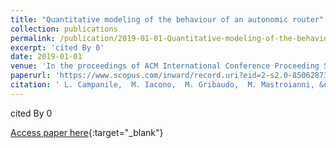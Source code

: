 ```yaml
---
title: "Quantitative modeling of the behaviour of an autonomic router"
collection: publications
permalink: /publication/2019-01-01-Quantitative-modeling-of-the-behaviour-of-an-autonomic-router
excerpt: 'cited By 0'
date: 2019-01-01
venue: 'In the proceedings of ACM International Conference Proceeding Series'
paperurl: 'https://www.scopus.com/inward/record.uri?eid=2-s2.0-85062873003&doi=10.1145%2f3306309.3306344&partnerID=40&md5=926c5ce3d6ebf7b69b1922bad7f80059'
citation: ' L. Campanile,  M. Iacono,  M. Gribaudo,  M. Mastroianni, &quot;Quantitative modeling of the behaviour of an autonomic router.&quot; In the proceedings of ACM International Conference Proceeding Series, 2019.'
---
```

cited By 0

[Access paper here](https://www.scopus.com/inward/record.uri?eid=2-s2.0-85062873003&doi=10.1145%2f3306309.3306344&partnerID=40&md5=926c5ce3d6ebf7b69b1922bad7f80059){:target="_blank"}

